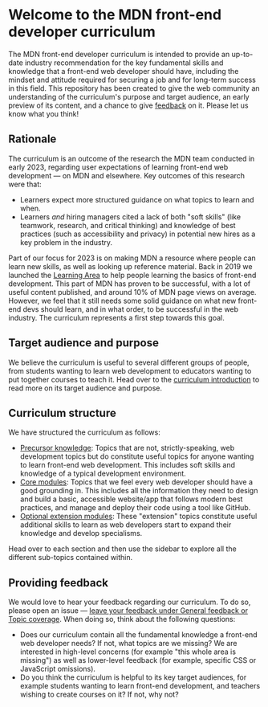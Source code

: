 # Welcome to the MDN front-end developer curriculum

The MDN front-end developer curriculum is intended to provide an up-to-date industry recommendation for the key fundamental skills and knowledge that a front-end web developer should have, including the mindset and attitude required for securing a job and for long-term success in this field. This repository has been created to give the web community an understanding of the curriculum's purpose and target audience, an early preview of its content, and a chance to give [feedback](#providing-feedback) on it. Please let us know what you think!

## Rationale

The curriculum is an outcome of the research the MDN team conducted in early 2023, regarding user expectations of learning front-end web development — on MDN and elsewhere. Key outcomes of this research were that:

- Learners expect more structured guidance on what topics to learn and when.
- Learners _and_ hiring managers cited a lack of both "soft skills" (like teamwork, research, and critical thinking) and knowledge of best practices (such as accessibility and privacy) in potential new hires as a key problem in the industry.

Part of our focus for 2023 is on making MDN a resource where people can learn new skills, as well as looking up reference material. Back in 2019 we launched the [Learning Area](https://developer.mozilla.org/en-US/docs/Learn) to help people learning the basics of front-end development. This part of MDN has proven to be successful, with a lot of useful content published, and around 10% of MDN page views on average. However, we feel that it still needs some solid guidance on what new front-end devs should learn, and in what order, to be successful in the web industry. The curriculum represents a first step towards this goal.

## Target audience and purpose

We believe the curriculum is useful to several different groups of people, from students wanting to learn web development to educators wanting to put together courses to teach it. Head over to the [curriculum introduction](/curriculum) to read more on its target audience and purpose.

## Curriculum structure

We have structured the curriculum as follows:

- [Precursor knowledge](/curriculum/1-precursor): Topics that are not, strictly-speaking, web development topics but do constitute useful topics for anyone wanting to learn front-end web development. This includes soft skills and knowledge of a typical development environment.
- [Core modules](/curriculum/2-core): Topics that we feel every web developer should have a good grounding in. This includes all the information they need to design and build a basic, accessible website/app that follows modern best practices, and manage and deploy their code using a tool like GitHub.
- [Optional extension modules](/curriculum/3-extensions): These "extension" topics constitute useful additional skills to learn as web developers start to expand their knowledge and develop specialisms.

Head over to each section and then use the sidebar to explore all the different sub-topics contained within.

## Providing feedback

We would love to hear your feedback regarding our curriculum. To do so, please open an issue — [leave your feedback under General feedback or Topic coverage](https://github.com/mdn/curriculum/issues/new/choose). When doing so, think about the following questions:

- Does our curriculum contain all the fundamental knowledge a front-end web developer needs? If not, what topics are we missing? We are interested in high-level concerns (for example "this whole area is missing") as well as lower-level feedback (for example, specific CSS or JavaScript omissions).
- Do you think the curriculum is helpful to its key target audiences, for example students wanting to learn front-end development, and teachers wishing to create courses on it? If not, why not?
